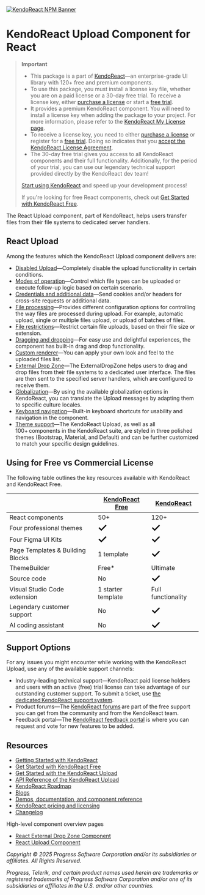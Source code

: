 [![KendoReact NPM Banner](https://raw.githubusercontent.com/telerik/kendo-react/master/images/kendoreact-github-banner.png)](https://www.telerik.com/kendo-react-ui/components/free?utm_medium=referral&utm_source=npm&utm_campaign=kendo-ui-react-trial-npm-upload&utm_content=banner)

# KendoReact Upload Component for React

> **Important**
>
> -   This package is а part of [KendoReact](https://www.telerik.com/kendo-react-ui?utm_medium=referral&utm_source=npm&utm_campaign=kendo-ui-react-trial-npm-upload)&mdash;an enterprise-grade UI library with 120+ free and premium components.
> -   To use this package, you must install a license key file, whether you are on a paid license or a 30-day free trial. To receive a license key, either [purchase a license](https://www.telerik.com/kendo-react-ui/pricing) or start a [free trial](https://www.telerik.com/download-login-v2-kendo-react-ui).
> -   It provides a premium KendoReact component. You will need to install a license key when adding the package to your project. For more information, please refer to the [KendoReact My License page](https://www.telerik.com/kendo-react-ui/components/my-license/?utm_medium=referral&utm_source=npm&utm_campaign=kendo-ui-react-trial-npm-upload).
> -   To receive a license key, you need to either [purchase a license](https://www.telerik.com/kendo-react-ui/pricing?utm_medium=referral&utm_source=npm&utm_campaign=kendo-ui-react-trial-npm-upload) or register for a [free trial](https://www.telerik.com/try/kendo-react-ui?utm_medium=referral&utm_source=npm&utm_campaign=kendo-ui-react-trial-npm-upload). Doing so indicates that you [accept the KendoReact License Agreement](https://www.telerik.com/purchase/license-agreement/progress-kendoreact?utm_medium=referral&utm_source=npm&utm_campaign=kendo-ui-react-trial-npm-upload).
> -   The 30-day free trial gives you access to all KendoReact components and their full functionality. Additionally, for the period of your trial, you can use our legendary technical support provided directly by the KendoReact dev team!
>
> [Start using KendoReact](https://www.telerik.com/try/kendo-react-ui?utm_medium=referral&utm_source=npm&utm_campaign=kendo-ui-react-trial-npm-upload) and speed up your development process!
>
> If you're looking for free React components, check out [Get Started with KendoReact Free](https://www.telerik.com/kendo-react-ui/components/free).

The React Upload component, part of KendoReact, helps users transfer files from their file systems to dedicated server handlers.

## React Upload

Among the features which the KendoReact Upload component delivers are:

-   [Disabled Upload](https://www.telerik.com/kendo-react-ui/components/upload/disabled-state/?utm_medium=referral&utm_source=npm&utm_campaign=kendo-ui-react-trial-npm-upload)&mdash;Completely disable the upload functionality in certain conditions.
-   [Modes of operation](https://www.telerik.com/kendo-react-ui/components/upload/modes/?utm_medium=referral&utm_source=npm&utm_campaign=kendo-ui-react-trial-npm-upload)&mdash;Control which file types can be uploaded or execute follow-up logic based on certain scenario.
-   [Credentials and additional data](https://www.telerik.com/kendo-react-ui/components/upload/credentials/?utm_medium=referral&utm_source=npm&utm_campaign=kendo-ui-react-trial-npm-upload)&mdash;Send cookies and/or headers for cross-site requests or additional data.
-   [File processing](https://www.telerik.com/kendo-react-ui/components/upload/file-processing/?utm_medium=referral&utm_source=npm&utm_campaign=kendo-ui-react-trial-npm-upload)&mdash;Provides different configuration options for controlling the way files are processed during upload. For example, automatic upload, single or multiple files upload, or upload of batches of files.
-   [File restrictions](https://www.telerik.com/kendo-react-ui/components/upload/restrictions/?utm_medium=referral&utm_source=npm&utm_campaign=kendo-ui-react-trial-npm-upload)&mdash;Restrict certain file uploads, based on their file size or extension.
-   [Dragging and dropping](https://www.telerik.com/kendo-react-ui/components/upload/drag-and-drop/?utm_medium=referral&utm_source=npm&utm_campaign=kendo-ui-react-trial-npm-upload)&mdash;For easy use and delightful experiences, the component has built-in drag and drop functionality.
-   [Custom renderer](https://www.telerik.com/kendo-react-ui/components/upload/custom-rendering/?utm_medium=referral&utm_source=npm&utm_campaign=kendo-ui-react-trial-npm-upload)&mdash;You can apply your own look and feel to the uploaded files list.
-   [External Drop Zone](https://www.telerik.com/kendo-react-ui/components/upload/external-drop-zone/?utm_medium=referral&utm_source=npm&utm_campaign=kendo-ui-react-trial-npm-upload)&mdash;The ExternalDropZone helps users to drag and drop files from their file systems to a dedicated user interface. The files are then sent to the specified server handlers, which are configured to receive them.
-   [Globalization](https://www.telerik.com/kendo-react-ui/components/upload/globalization/?utm_medium=referral&utm_source=npm&utm_campaign=kendo-ui-react-trial-npm-upload)&mdash;By using the available globalization options in KendoReact, you can translate the Upload messages by adapting them to specific culture locales.
-   [Keyboard navigation](https://www.telerik.com/kendo-react-ui/components/upload/keyboard-navigation/?utm_medium=referral&utm_source=npm&utm_campaign=kendo-ui-react-trial-npm-upload)&mdash;Built-in keyboard shortcuts for usability and navigation in the component.
-   [Theme support](https://www.telerik.com/kendo-react-ui/components/styling/?utm_medium=referral&utm_source=npm&utm_campaign=kendo-ui-react-trial-npm-upload)&mdash;The KendoReact Upload, as well as all 100+ components in the KendoReact suite, are styled in three polished themes (Bootstrap, Material, and Default) and can be further customized to match your specific design guidelines.

## Using for Free vs Commercial License

The following table outlines the key resources available with KendoReact and KendoReact Free.

|                                  | [KendoReact Free](https://www.telerik.com/kendo-react-ui/components/free)                                                                                                                                | [KendoReact](https://www.telerik.com/kendo-react-ui)                                                                                                                                                     |
| -------------------------------- | -------------------------------------------------------------------------------------------------------------------------------------------------------------------------------------------------------- | -------------------------------------------------------------------------------------------------------------------------------------------------------------------------------------------------------- |
| React components                 | 50+                                                                                                                                                                                                      | 120+                                                                                                                                                                                                     |
| Four professional themes         | <svg xmlns="http://www.w3.org/2000/svg" width="24" height="24" viewBox="0 0 24 24"><path d="M20.285 2l-11.285 11.567-5.286-5.011-3.714 3.716 9 8.728 15-15.285z" stroke="white" stroke-width="2"/></svg> | <svg xmlns="http://www.w3.org/2000/svg" width="24" height="24" viewBox="0 0 24 24"><path d="M20.285 2l-11.285 11.567-5.286-5.011-3.714 3.716 9 8.728 15-15.285z" stroke="white" stroke-width="2"/></svg> |
| Four Figma UI Kits               | <svg xmlns="http://www.w3.org/2000/svg" width="24" height="24" viewBox="0 0 24 24"><path d="M20.285 2l-11.285 11.567-5.286-5.011-3.714 3.716 9 8.728 15-15.285z" stroke="white" stroke-width="2"/></svg> | <svg xmlns="http://www.w3.org/2000/svg" width="24" height="24" viewBox="0 0 24 24"><path d="M20.285 2l-11.285 11.567-5.286-5.011-3.714 3.716 9 8.728 15-15.285z" stroke="white" stroke-width="2"/></svg> |
| Page Templates & Building Blocks | 1 template                                                                                                                                                                                               | <svg xmlns="http://www.w3.org/2000/svg" width="24" height="24" viewBox="0 0 24 24"><path d="M20.285 2l-11.285 11.567-5.286-5.011-3.714 3.716 9 8.728 15-15.285z" stroke="white" stroke-width="2"/></svg> |
| ThemeBuilder                     | Free\*                                                                                                                                                                                                   | Ultimate                                                                                                                                                                                                 |
| Source code                      | No                                                                                                                                                                                                       | <svg xmlns="http://www.w3.org/2000/svg" width="24" height="24" viewBox="0 0 24 24"><path d="M20.285 2l-11.285 11.567-5.286-5.011-3.714 3.716 9 8.728 15-15.285z" stroke="white" stroke-width="2"/></svg> |
| Visual Studio Code extension     | 1 starter template                                                                                                                                                                                       | Full functionality                                                                                                                                                                                       |
| Legendary customer support       | No                                                                                                                                                                                                       | <svg xmlns="http://www.w3.org/2000/svg" width="24" height="24" viewBox="0 0 24 24"><path d="M20.285 2l-11.285 11.567-5.286-5.011-3.714 3.716 9 8.728 15-15.285z" stroke="white" stroke-width="2"/></svg> |
| AI coding assistant              | No                                                                                                                                                                                                       | <svg xmlns="http://www.w3.org/2000/svg" width="24" height="24" viewBox="0 0 24 24"><path d="M20.285 2l-11.285 11.567-5.286-5.011-3.714 3.716 9 8.728 15-15.285z" stroke="white" stroke-width="2"/></svg> |

## Support Options

For any issues you might encounter while working with the KendoReact Upload, use any of the available support channels:

-   Industry-leading technical support&mdash;KendoReact paid license holders and users with an active (free) trial license can take advantage of our outstanding customer support. To submit a ticket, use [the dedicated KendoReact support system](https://www.telerik.com/account/support-center/contact-us/technical-support?utm_medium=referral&utm_source=npm&utm_campaign=kendo-ui-react-trial-npm-upload).
-   Product forums&mdash;The [KendoReact forums](https://www.telerik.com/forums/kendo-ui-react?utm_medium=referral&utm_source=npm&utm_campaign=kendo-ui-react-trial-npm-upload) are part of the free support you can get from the community and from the KendoReact team.
-   Feedback portal&mdash;The [KendoReact feedback portal](https://feedback.telerik.com/kendo-react-ui?utm_medium=referral&utm_source=npm&utm_campaign=kendo-ui-react-trial-npm-upload) is where you can request and vote for new features to be added.

## Resources

-   [Getting Started with KendoReact](https://www.telerik.com/kendo-react-ui/components/getting-started/?utm_medium=referral&utm_source=npm&utm_campaign=kendo-ui-react-trial-npm-upload)
-   [Get Started with KendoReact Free](https://www.telerik.com/kendo-react-ui/components/free)
-   [Get Started with the KendoReact Upload](https://www.telerik.com/kendo-react-ui/components/upload/?utm_medium=referral&utm_source=npm&utm_campaign=kendo-ui-react-trial-npm-upload)
-   [API Reference of the KendoReact Upload](https://www.telerik.com/kendo-react-ui/components/upload/api/UploadProps/?utm_medium=referral&utm_source=npm&utm_campaign=kendo-ui-react-trial-npm-upload)
-   [KendoReact Roadmap](https://www.telerik.com/support/whats-new/kendo-react-ui/roadmap?utm_medium=referral&utm_source=npm&utm_campaign=kendo-ui-react-trial-npm-upload)
-   [Blogs](https://www.telerik.com/blogs/tag/kendoreact?utm_medium=referral&utm_source=npm&utm_campaign=kendo-ui-react-trial-npm-upload)
-   [Demos, documentation, and component reference](https://www.telerik.com/kendo-react-ui/components/?utm_medium=referral&utm_source=npm&utm_campaign=kendo-ui-react-trial-npm-upload)
-   [KendoReact pricing and licensing](https://www.telerik.com/kendo-react-ui/pricing?utm_medium=referral&utm_source=npm&utm_campaign=kendo-ui-react-trial-npm-upload)
-   [Changelog](https://www.telerik.com/kendo-react-ui/components/changelogs/ui-for-react/?utm_medium=referral&utm_source=npm&utm_campaign=kendo-ui-react-trial-npm-upload)

High-level component overview pages

-   [React External Drop Zone Component](https://www.telerik.com/kendo-react-ui/external-drop-zone)
-   [React Upload Component](https://www.telerik.com/kendo-react-ui/upload)

_Copyright © 2025 Progress Software Corporation and/or its subsidiaries or affiliates. All Rights Reserved._

_Progress, Telerik, and certain product names used herein are trademarks or registered trademarks of Progress Software Corporation and/or one of its subsidiaries or affiliates in the U.S. and/or other countries._
